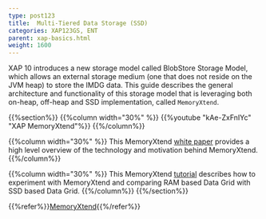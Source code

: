 ```yaml
---
type: post123
title:  Multi-Tiered Data Storage (SSD)
categories: XAP123GS, ENT
parent: xap-basics.html
weight: 1600
---
```



XAP 10 introduces a new storage model called BlobStore Storage Model, which allows an external storage medium (one that does not reside on the JVM heap) to store the IMDG data. This guide describes the general architecture and functionality of this storage model that is leveraging both on-heap, off-heap and SSD implementation, called `MemoryXtend`.




{{%section%}}
{{%column width="30%"  %}}
{{%youtube "kAe-ZxFnIYc"  "XAP MemoryXtend"%}}
{{%/column%}}

{{%column width="30%"  %}}
This MemoryXtend [white paper](/download_files/White-Paper-ssd-V2.pdf) provides a high level overview of the technology and motivation behind MemoryXtend.
{{%/column%}}

{{%column width="30%"  %}}
This MemoryXtend [tutorial](/download_files/xap10memoryXtend-tutorial.pdf) describes how to experiment with MemoryXtend and comparing RAM based Data Grid with SSD based Data Grid.
{{%/column%}}
{{%/section%}}

{{%refer%}}[MemoryXtend](../admin/memoryxtend-overview.html){{%/refer%}}

